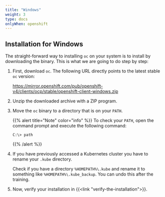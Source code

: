 ```yaml
---
title: "Windows"
weight: 3
type: docs
onlyWhen: openshift
---
```


## Installation for Windows

The straight-forward way to installing `oc` on your system is to install by downloading the binary.
This is what we are going to do step by step:

1. First, download `oc`. The following URL directly points to the latest stable `oc` version:

   <https://mirror.openshift.com/pub/openshift-v4/clients/ocp/stable/openshift-client-windows.zip>

1. Unzip the downloaded archive with a ZIP program.
1. Move the `oc` binary to a directory that is on your `PATH`.

   {{% alert title="Note" color="info" %}}
   To check your `PATH`, open the command prompt and execute the following command:

   ```
   C:\> path
   ```

   {{% /alert %}}

1. If you have previously accessed a Kubernetes cluster you have to rename your `.kube` directory.

   Check if you have a directory `%HOMEPATH%\.kube` and rename it to something like `%HOMEPATH%\.kube_backup`.
   You can undo this after the training.

1. Now, verify your installation in {{<link "verify-the-installation">}}.
